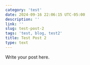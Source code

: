 ```yaml
---
category: 'test'
date: 2024-09-16 22:06:15 UTC-05:00
description: ''
link: ''
slug: test-post-2
tags: 'test, blog, test2'
title: Test Post 2
type: text
---
```

Write your post here.

